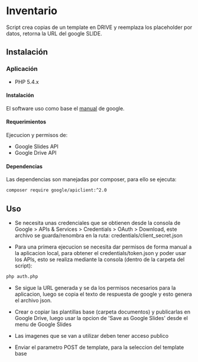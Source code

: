 # Inventario

Script crea copias de un template en DRIVE y reemplaza los placeholder por datos, retorna la URL del google SLIDE.

## Instalación

### Aplicación

- PHP 5.4.x

#### Instalación

El software uso como base el [manual](https://developers.google.com/slides/quickstart/php) de google.

#### Requerimientos

Ejecucion y permisos de:
- Google Slides API
- Google Drive API

#### Dependencias

Las dependencias son manejadas por composer, para ello se ejecuta:

```bash
composer require google/apiclient:^2.0
```

## Uso

- Se necesita unas credenciales que se obtienen desde la consola de Google > APIs & Services > Credentials > OAuth > Download, este archivo se guarda/renombra en la ruta: credentials/client_secret.json

- Para una primera ejecucion se necesita dar permisos de forma manual a la aplicacion local, para obtener el credentials/token.json y poder usar los APIs, esto se realiza mediante la consola (dentro de la carpeta del script):

```bash
php auth.php
```

- Se sigue la URL generada y se da los permisos necesarios para la aplicacion, luego se copia el texto de respuesta de google y esto genera el archivo json.

- Crear o copiar las plantillas base (carpeta documentos) y publicarlas en Google Drive, luego usar la opcion de 'Save as Google Slides' desde el menu de Google Slides

- Las imagenes que se van a utilizar deben tener acceso publico

- Enviar el parametro POST de template, para la seleccion del template base